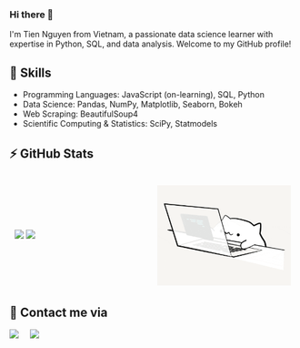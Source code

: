 ### Hi there 👋
I'm Tien Nguyen from Vietnam, a passionate data science learner with expertise in Python, SQL, and data analysis. Welcome to my GitHub profile!

<!--
**tienngm2049/tienngm2049** is a ✨ _special_ ✨ repository because its `README.md` (this file) appears on your GitHub profile.

Here are some ideas to get you started:

- 🔭 I’m currently working on ...
- 🌱 I’m currently learning ...
- 👯 I’m looking to collaborate on ...
- 🤔 I’m looking for help with ...
- 💬 Ask me about ...
- 📫 How to reach me: ...
- 😄 Pronouns: ...
- ⚡ Fun fact: ...
-->
## 🔭 Skills

- Programming Languages: JavaScript (on-learning), SQL, Python
- Data Science: Pandas, NumPy, Matplotlib, Seaborn, Bokeh
- Web Scraping: BeautifulSoup4
- Scientific Computing & Statistics: SciPy, Statmodels

## ⚡ GitHub Stats
<div style="border-radius: 10px; overflow: hidden;">
  <table style="border-collapse: separate; border-radius: 10px;">
  <tr>
    <td width="50%">
      <img src="https://github-readme-stats.vercel.app/api?username=tienngm2049&show_icons=true&theme=swift" />
      <img src="https://github-readme-stats.vercel.app/api/top-langs/?username=tienngm2049&layout=compact&theme=swift" />
    </td>
    <td width="50%"><img alt="gif" align="right" src="https://github.com/tienngm2049/tienngm2049/blob/main/github/asset/cat.gif?raw=true"/></td>
  </tr>
  <table>
  
## 🌱 Contact me via 
<p align="left">
  <a href="https://www.linkedin.com/in/tienngm2049/"><img src="https://img.shields.io/badge/linkedin-%230077B5.svg?&style=for-the-badge&logo=linkedin&logoColor=white" /></a>&nbsp;&nbsp;&nbsp;&nbsp;
  <a href="mailto:tienngm2049@gmail.com?subject=Hello%20Yuri,%20From%20Your%20Github%20Page"><img src="https://img.shields.io/badge/gmail-%23D14836.svg?&style=for-the-badge&logo=gmail&logoColor=white" /></a>&nbsp;&nbsp;&nbsp;&nbsp;
</p>
